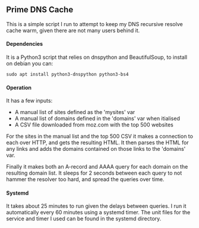 ## Prime DNS Cache

This is a simple script I run to attempt to keep my DNS recursive resolve cache
warm, given there are not many users behind it.

#### Dependencies

It is a Python3 script that relies on dnspython and BeautifulSoup, to 
install on debian you can:
```
sudo apt install python3-dnspython python3-bs4
```

#### Operation

It has a few inputs:

- A manual list of sites defined as the 'mysites' var
- A manual list of domains defined in the 'domains' var when itialised
- A CSV file downloaded from moz.com with the top 500 websites

For the sites in the manual list and the top 500 CSV it makes a connection to 
each over HTTP, and gets the resulting HTML.  It then parses the HTML for any 
links and adds the domains contained on those links to the 'domains' var.

Finally it makes both an A-record and AAAA query for each domain on the 
resulting domain list.  It sleeps for 2 seconds between each query to not 
hammer the resolver too hard, and spread the queries over time.
 
#### Systemd

It takes about 25 minutes to run given the delays between queries.  I run it
automatically every 60 minutes using a systemd timer.  The unit files for the 
service and timer I used can be found in the systemd directory.
